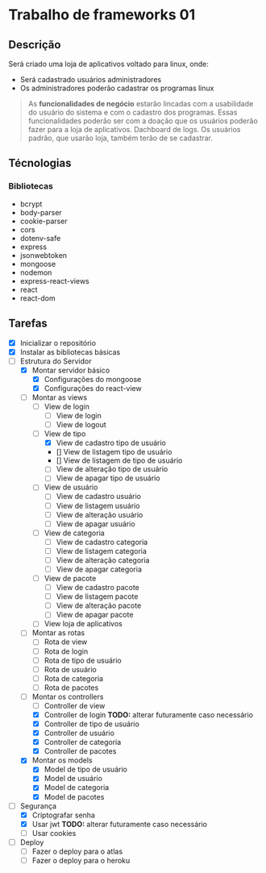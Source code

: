 # Trabalho de frameworks 01

## Descrição

Será criado uma loja de aplicativos voltado para linux, onde:

* Será cadastrado usuários administradores
* Os administradores poderão cadastrar os programas linux

> As **funcionalidades de negócio** estarão lincadas com a usabilidade do usuário do sistema e com o cadastro dos programas.  Essas funcionalidades poderão ser com a doação que os usuários poderão fazer para a loja de aplicativos. Dachboard de logs. Os usuários padrão, que usarão loja, também terão de se cadastrar.

## Técnologias

### Bibliotecas
- bcrypt
- body-parser
- cookie-parser
- cors
- dotenv-safe
- express
- jsonwebtoken
- mongoose
- nodemon
- express-react-views 
- react 
- react-dom 


## Tarefas
- [x] Inicializar o repositório
- [x] Instalar as bibliotecas básicas
- [ ] Estrutura do Servidor
    - [x] Montar servidor básico
        - [x] Configurações do mongoose
        - [x] Configurações do react-view
    - [ ] Montar as views
        - [ ] View de login
            - [ ] View de login
            - [ ] View de logout
        - [ ] View de tipo
            - [x] View de cadastro    tipo de usuário
            - [] View de listagem    tipo de usuário
            - [] View de listagem de tipo de usuário
            - [ ] View de alteração   tipo de usuário
            - [ ] View de apagar      tipo de usuário
        - [ ] View de usuário
            - [ ] View de cadastro  usuário
            - [ ] View de listagem  usuário
            - [ ] View de alteração usuário
            - [ ] View de apagar    usuário
        - [ ] View de categoria
            - [ ] View de cadastro   categoria  
            - [ ] View de listagem   categoria
            - [ ] View de alteração  categoria
            - [ ] View de apagar     categoria
        - [ ] View de pacote
            - [ ] View de cadastro   pacote  
            - [ ] View de listagem   pacote
            - [ ] View de alteração  pacote
            - [ ] View de apagar     pacote
        - [ ] View loja de aplicativos
    - [ ] Montar as rotas
        - [ ] Rota de view
        - [ ] Rota de login
        - [ ] Rota de tipo de usuário
        - [ ] Rota de usuário
        - [ ] Rota de categoria
        - [ ] Rota de pacotes
    - [ ] Montar os controllers
        - [ ] Controller de view
        - [x] Controller de login **TODO:** alterar futuramente caso necessário
        - [x] Controller de tipo de usuário
        - [x] Controller de usuário
        - [x] Controller de categoria
        - [x] Controller de pacotes        
    - [x] Montar os models
        - [x] Model de tipo de usuário
        - [x] Model de usuário
        - [x] Model de categoria
        - [x] Model de pacotes  
- [ ] Segurança
    - [x] Criptografar senha
    - [x] Usar jwt **TODO:** alterar futuramente caso necessário
    - [ ] Usar cookies
- [ ] Deploy
    - [ ] Fazer o deploy para o atlas
    - [ ] Fazer o deploy para o heroku